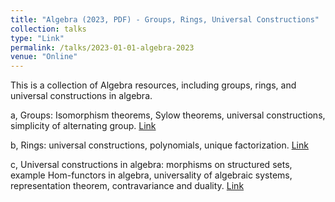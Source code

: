 ```yaml
---
title: "Algebra (2023, PDF) - Groups, Rings, Universal Constructions"
collection: talks
type: "Link"
permalink: /talks/2023-01-01-algebra-2023
venue: "Online"
---
```


This is a collection of Algebra resources, including groups, rings, and universal constructions in algebra.

a, Groups: Isomorphism theorems, Sylow theorems, universal constructions, simplicity of alternating group. 
[Link](https://living-crowley-d58.notion.site/Group-dec3fc8b164948348e0c02285649994b)

b, Rings: universal constructions, polynomials, unique factorization. 
[Link](https://living-crowley-d58.notion.site/Ring-33ad2f96f519426ea5cdfc22df8d437d?pvs=4)

c, Universal constructions in algebra: morphisms on structured sets, example Hom-functors in algebra, universality of algebraic systems, representation theorem, contravariance and duality.
[Link](https://living-crowley-d58.notion.site/Universal-Constructions-96a314c23f4f467fa2d9e3055ac24056?pvs=4)